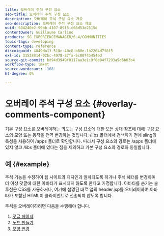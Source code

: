 ```yaml
---
title: 오버레이 주석 구성 요소
seo-title: 오버레이 주석 구성 요소
description: 오버레이 주석 구성 요소 개요
seo-description: 오버레이 주석 구성 요소 개요
uuid: 634240e2-99bb-4107-89f5-c66d53e2515d
contentOwner: Guillaume Carlino
products: SG_EXPERIENCEMANAGER/6.4/COMMUNITIES
topic-tags: developing
content-type: reference
discoiquuid: 4849da13-518c-40c8-b80e-1b2264d7f8f5
exl-id: 31528814-02bc-4978-87fa-5c8074b454ed
source-git-commit: bd94d3949f0117aa3e1c9f0e84f7293a5d6b03b4
workflow-type: tm+mt
source-wordcount: '168'
ht-degree: 0%

---
```


# 오버레이 주석 구성 요소 {#overlay-comments-component}

기본 구성 요소를 오버레이하는 의도는 구성 요소에 대한 모든 상대 참조에 대해 구성 요소의 모양 또는 동작을 전역 변경하는 것입니다. [](client-customize.md#overlays) /libs 폴더에서 검색하기 전에 sling의 특성을 사용하여 /apps 폴더로 확인합니다. 따라서 구성 요소의 경로는 /apps 폴더에 있지 않고 /libs 폴더에 있다는 점을 제외하고 기본 구성 요소의 경로와 동일합니다.

## 예 {#example}

주석 기능을 수정하여 웹 사이트의 디자인과 일치되도록 하거나 주석 헤더를 변경하여 더 이상 댓글에 대한 아바타가 표시되지 않도록 한다고 가정합니다. 아바타를 숨기는 솔루션은 CSS를 사용하거나, 여기에 설명된 대로 앱의 header.jsp를 오버레이하여 아바타가 포함된 HTML이 클라이언트로 전송되지 않도록 합니다.

주석을 오버레이하려면 다음을 수행해야 합니다.

1. [댓글 페이지](overlay-create-comments-page.md)
1. [노드 만들기](overlay-create-nodes.md)
1. [모양 변경](overlay-alter-appearance.md)
